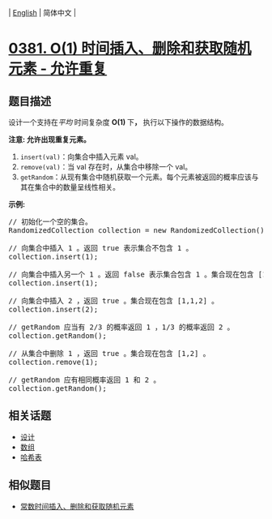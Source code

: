 
| [English](README_EN.md) | 简体中文 |
# [0381. O(1) 时间插入、删除和获取随机元素 - 允许重复](https://leetcode-cn.com/problems/insert-delete-getrandom-o1-duplicates-allowed/)
## 题目描述
<p>设计一个支持在<em>平均&nbsp;</em>时间复杂度&nbsp;<strong>O(1)&nbsp;</strong>下<strong>，&nbsp;</strong>执行以下操作的数据结构。</p>

<p><strong>注意: 允许出现重复元素。</strong></p>

<ol>
	<li><code>insert(val)</code>：向集合中插入元素 val。</li>
	<li><code>remove(val)</code>：当 val 存在时，从集合中移除一个 val。</li>
	<li><code>getRandom</code>：从现有集合中随机获取一个元素。每个元素被返回的概率应该与其在集合中的数量呈线性相关。</li>
</ol>

<p><strong>示例:</strong></p>

<pre>// 初始化一个空的集合。
RandomizedCollection collection = new RandomizedCollection();

// 向集合中插入 1 。返回 true 表示集合不包含 1 。
collection.insert(1);

// 向集合中插入另一个 1 。返回 false 表示集合包含 1 。集合现在包含 [1,1] 。
collection.insert(1);

// 向集合中插入 2 ，返回 true 。集合现在包含 [1,1,2] 。
collection.insert(2);

// getRandom 应当有 2/3 的概率返回 1 ，1/3 的概率返回 2 。
collection.getRandom();

// 从集合中删除 1 ，返回 true 。集合现在包含 [1,2] 。
collection.remove(1);

// getRandom 应有相同概率返回 1 和 2 。
collection.getRandom();
</pre>

## 相关话题
- [设计](https://leetcode-cn.com/tag/design)
- [数组](https://leetcode-cn.com/tag/array)
- [哈希表](https://leetcode-cn.com/tag/hash-table)
## 相似题目
- [常数时间插入、删除和获取随机元素](../insert-delete-getrandom-o1/README.md)
